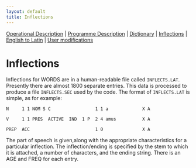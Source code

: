 ```yaml
---
layout: default
title: Inflections
---
```


[Operational Description](operational.html) |
[Programme Description](programme.html) |
[Dictionary](dictionary.html) |
[Inflections](inflections.html) |
[English to Latin](english_to_latin.html) |
[User modifications](user_modifications.html)

Inflections
===========

Inflections for WORDS are in a human-readable file called `INFLECTS.LAT`.
Presently there are almost 1800 separate entries.
This data is processed to produce a file `INFLECTS.SEC` used by the code.
The format of `INFLECTS.LAT` is simple, as for example:


    N     1 1 NOM S C                 1 1 a             X A

    V     1 1 PRES  ACTIVE  IND  1 P  2 4 amus          X A

    PREP  ACC                         1 0               X A



The part of speech is given,along with the appropriate characteristics
for a particular inflection.  The inflection/ending is specified by
the stem to which it is attached, a number of characters, and the ending string.
There is an AGE and FREQ for each entry.
